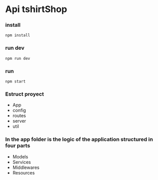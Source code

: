 
  

# Api tshirtShop

  

### install

    npm install

### run dev

    npm run dev

### run

	npm start
  

### Estruct proyect

 - App
 - config
 - routes
 - server
 - util

### In the app folder is the logic of the application structured in four parts 

 - Models
 - Services
 - Middlewares
 - Resources

